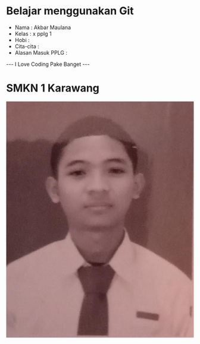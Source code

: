 # Belajar menggunakan Git

- Nama              : Akbar Maulana
- Kelas             : x pplg 1
- Hobi              :
- Cita-cita         :
- Alasan Masuk PPLG :

--- I Love Coding Pake Banget ---

# SMKN 1 Karawang
![Neskar](img/foto.jpeg)